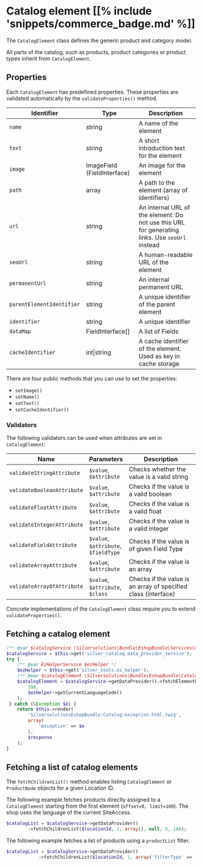 # Catalog element [[% include 'snippets/commerce_badge.md' %]]

The `CatalogElement` class defines the generic product and category model.

All parts of the catalog, such as products, product categories or product types inherit from `CatalogElement`.

## Properties

Each `CatalogElement` has predefined properties. These properties are validated automatically by the `validateProperties()` method.

|Identifier|Type|Description|
|--- |--- |--- |
|`name`|string|A name of the element|
|`text`|string|A short introduction text for the element|
|`image`|ImageField (FieldInterface)|An image for the element|
|`path`|array|A path to the element (array of identifiers)|
|`url`|string|An internal URL of the element. Do not use this URL for generating links. Use `seoUrl` instead|
|`seoUrl`|string|A human-readable URL of the element|
|`permanentUrl`|string|An internal permanent URL|
|`parentElementIdentifier`|string|A unique identifier of the parent element|
|`identifier`|string|A unique identifier|
|`dataMap`|FieldInterface[]|A list of Fields|
|`cacheIdentifier`|int\|string|A cache identifier of the element. Used as key in cache storage|

There are four public methods that you can use to set the properties: 

- `setImage()`
- `setName()`
- `setText()`
- `setCacheIdentifier()`

### Validators

The following validators can be used when attributes are set in `CatalogElement`:

|Name|Parameters|Description|
|--- |--- |--- |
|`validateStringAttribute`|`$value`,</br>`$attribute`|Checks whether the value is a valid string|
|`validateBooleanAttribute`|`$value`,</br>`$attribute`|Checks if the value is a valid boolean|
|`validateFloatAttribute`|`$value`,</br>`$attribute`|Checks if the value is a valid float|
|`validateIntegerAttribute`|`$value`,</br>`$attribute`|Checks if the value is a valid integer|
|`validateFieldAttribute`|`$value`,</br>`$attribute`,</br>`$fieldType`|Checks if the value is of given Field Type|
|`validateArrayAttribute`|`$value`,</br>`$attribute`|Checks if the value is an array|
|`validateArrayOfAttribute`|`$value`,</br>`$attribute`,</br>`$class`|Checks if the value is an array of specified class (interface)|

Concrete implementations of the `CatalogElement` class require you to extend `validateProperties()`.

## Fetching a catalog element

``` php
/** @var $catalogService \Silversolutions\Bundle\EshopBundle\Services\Catalog\CatalogDataProviderService */
$catalogService = $this->get('silver_catalog.data_provider_service');
try {
    /** @var EzHelperService $ezHelper */
    $ezHelper = $this->get('silver_tools.ez_helper');
    /** @var $catalogElement \Silversolutions\Bundle\EshopBundle\Catalog\CatalogElement */
    $catalogElement = $catalogService->getDataProvider()->fetchElementByIdentifier(
        200,
        $ezHelper->getCurrentLanguageCode()
    );
 } catch (\Exception $e) {
    return $this->render(
        'SilversolutionsEshopBundle:Catalog:exception.html.twig',
        array(
            'exception' => $e
        ),
        $response
    );
}
```

## Fetching a list of catalog elements

The `fetchChildrenList()` method enables listing `CatalogElement` or `ProductNode` objects for a given Location ID.

The following example fetches products directly assigned to a `CatalogElement` starting from the first element (`offset=0, limit=100`).
The shop uses the language of the current SiteAccess.

``` php
$catalogList = $catalogService->getDataProvider()
        ->fetchChildrenList($locationId, 1, array(), null, 0, 100);
```

The following example fetches a list of products using a `productList` filter.

``` php
$catalogList = $catalogService->getDataProvider()
            ->fetchChildrenList($locationId, 1, array('filterType' => 'productList'), null, 0, 100);
```
